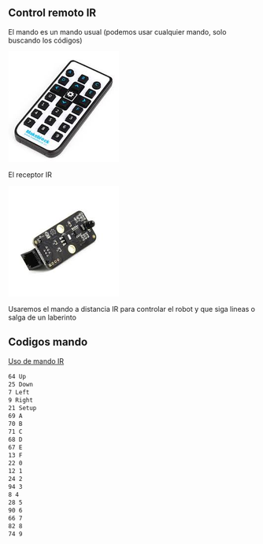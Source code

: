 ## Control remoto IR

El mando es un mando usual (podemos usar cualquier mando, solo buscando los códigos)

![MandoIR](./images/mandoIR.jpeg)


El receptor IR

![Receptor IR](./images/SensorMandoIR.jpeg)


Usaremos el mando a distancia IR para controlar el robot y que siga lineas o salga de un laberinto

## Codigos mando

[Uso de mando IR](https://makeblock.es/foro/topic/57/utilizacion-mblok-con-receptor-infrarrojos/1#post-155)

    64 Up
    25 Down
    7 Left
    9 Right
    21 Setup
    69 A
    70 B
    71 C
    68 D
    67 E
    13 F
    22 0
    12 1
    24 2
    94 3
    8 4
    28 5
    90 6
    66 7
    82 8
    74 9

